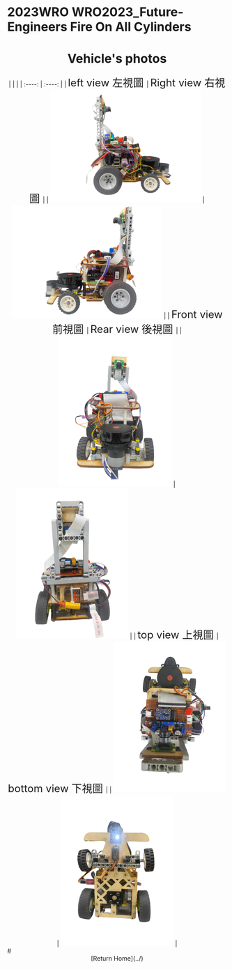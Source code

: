 2023WRO WRO2023_Future-Engineers Fire On All Cylinders  
====
# <div align="center">Vehicle's photos</div> 
<div align="center">
|        |        |  
| :----: | :----: |  
|  <font size="5">left view 左視圖 </font> | <font size="5">Right view 右視圖  </font> |
| <img src="./img/Left_view.png" alt="Image"> | <img src="./img/Right_view.png" alt="Image"> |
|  <font size="5"> Front view  前視圖 </font>|  <font size="5">Rear view 後視圖  </font> |    
| <img src="./img/front_view.png" alt="Image"> | <img src="./img/rear_view.png" alt="Image"> | 
|  <font size="5">top view 上視圖 </font> |  <font size="5">bottom view 下視圖 </font> |   
| <img src="./img/top_view.png" alt="Image"> | <img src="./img/bottom-view.png" alt="Image"> |   

</div>
# <div align="center">[Return Home](../)</div>  